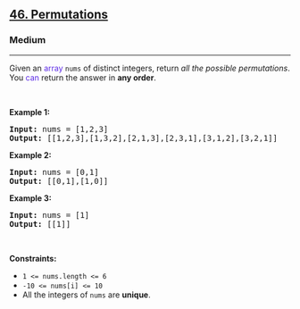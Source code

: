 <h2><a href="https://leetcode.com/problems/permutations/">46. Permutations</a></h2><h3>Medium</h3><hr><div><p xt-marked="ok">Given an <xt-mark style="color: #5d2be6 !important" w="array" class="_highlight_1kwmk_1">array</xt-mark> <code>nums</code> of distinct integers, return <em xt-marked="ok">all the possible permutations</em>. You <xt-mark style="color: #5d2be6 !important" w="can" class="_highlight_1kwmk_1">can</xt-mark> return the answer in <strong xt-marked="ok">any order</strong>.</p>

<p>&nbsp;</p>
<p><strong class="example" xt-marked="ok">Example 1:</strong></p>
<pre><strong>Input:</strong> nums = [1,2,3]
<strong>Output:</strong> [[1,2,3],[1,3,2],[2,1,3],[2,3,1],[3,1,2],[3,2,1]]
</pre><p><strong class="example" xt-marked="ok">Example 2:</strong></p>
<pre><strong>Input:</strong> nums = [0,1]
<strong>Output:</strong> [[0,1],[1,0]]
</pre><p><strong class="example" xt-marked="ok">Example 3:</strong></p>
<pre><strong>Input:</strong> nums = [1]
<strong>Output:</strong> [[1]]
</pre>
<p>&nbsp;</p>
<p><strong xt-marked="ok">Constraints:</strong></p>

<ul>
	<li><code>1 &lt;= nums.length &lt;= 6</code></li>
	<li><code>-10 &lt;= nums[i] &lt;= 10</code></li>
	<li xt-marked="ok">All the integers of <code>nums</code> are <strong xt-marked="ok">unique</strong>.</li>
</ul>
</div>